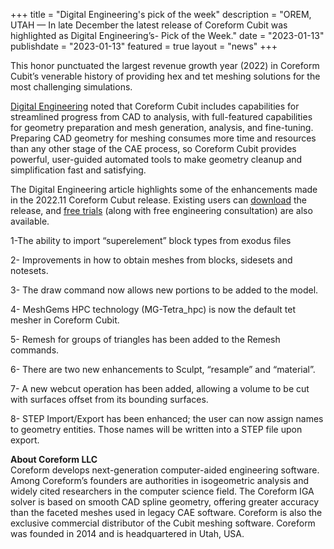 +++
title = "Digital Engineering's pick of the week"
description = "OREM, UTAH — In late December the latest release of Coreform Cubit was highlighted as Digital Engineering’s- Pick of the Week."
date = "2023-01-13"
publishdate = "2023-01-13"
featured = true
layout = "news"
+++

This honor punctuated the largest revenue growth year (2022) in Coreform Cubit’s venerable history of providing hex and tet meshing solutions for the most challenging simulations.

[Digital Engineering](https://www.digitalengineering247.com/article/editors-pick-faster-meshing-for-simulation?oly_enc_id=99999999999999999) noted that Coreform Cubit includes capabilities for streamlined progress from CAD to analysis, with full-featured capabilities for geometry preparation and mesh generation, analysis, and fine-tuning. Preparing CAD geometry for meshing consumes more time and resources than any other stage of the CAE process, so Coreform Cubit provides powerful, user-guided automated tools to make geometry cleanup and simplification fast and satisfying.

The Digital Engineering article highlights some of the enhancements made in the 2022.11 Coreform Cubut release. Existing users can [download](https://coreform.com/products/downloads/) the release, and  [free trials](https://coreform.com/products/trial/) (along with free engineering consultation) are also available.

1-The ability to import “superelement” block types from exodus files 

2- Improvements in how to obtain meshes from blocks, sidesets and notesets.

3- The  draw command now allows new portions to be added to the model.

4- MeshGems HPC technology (MG-Tetra_hpc) is now the default tet mesher in Coreform Cubit.

5- Remesh for groups of triangles has been added to the Remesh commands. 

6- There are two new enhancements to Sculpt, “resample” and “material”. 

7- A new webcut operation has been added,  allowing a volume to be cut with surfaces offset from its bounding surfaces.

8-  STEP Import/Export has been enhanced; the user can now assign names to geometry entities. Those names will be written into a STEP file upon export. 





<strong>About Coreform LLC</strong><br>
Coreform develops next-generation computer-aided engineering software. Among Coreform’s founders are authorities in isogeometric analysis and widely cited researchers in the computer science field. The Coreform IGA solver is based on smooth CAD spline geometry, offering greater accuracy than the faceted meshes used in legacy CAE software. Coreform is also the exclusive commercial distributor of the Cubit meshing software. Coreform was founded in 2014 and is headquartered in Utah, USA.
